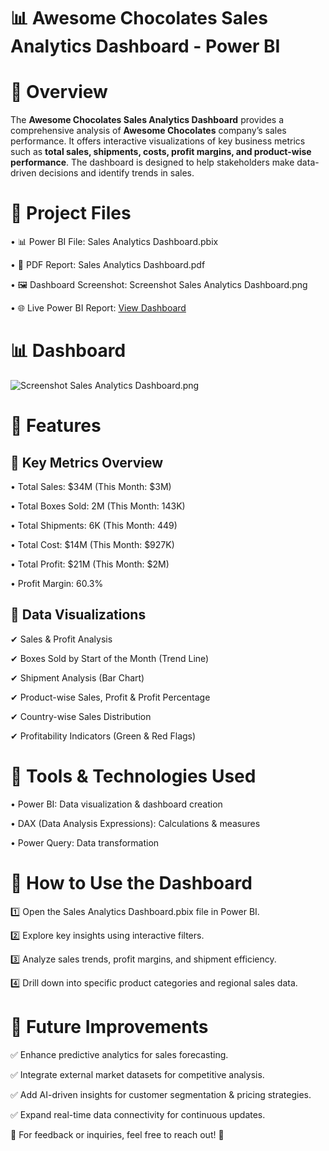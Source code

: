 # 📊 Awesome Chocolates Sales Analytics Dashboard - Power BI

# 📝 Overview

The **Awesome Chocolates Sales Analytics Dashboard** provides a comprehensive analysis of **Awesome Chocolates** company’s sales performance. It offers interactive visualizations of key business metrics such as **total sales, shipments, costs, profit margins, and product-wise performance**. The dashboard is designed to help stakeholders make data-driven decisions and identify trends in sales.

# 📂 Project Files

•	📊 Power BI File: Sales Analytics Dashboard.pbix
	
•	📄 PDF Report: Sales Analytics Dashboard.pdf
	
•	🖼️ Dashboard Screenshot: Screenshot Sales Analytics Dashboard.png
	
•	🌐 Live Power BI Report: [View Dashboard](https://app.powerbi.com/reportEmbed?reportId=9299d313-ba28-4616-b05e-4a69d6227e4d&autoAuth=true&ctid=f419c9fe-f7b0-4d87-bee8-e8dfb2190cab)

 # 📊 Dashboard 
 
![Screenshot Sales Analytics Dashboard.png](https://github.com/Kaushik-Puttaswamy/Sales-Analytics-Dashboard-Using-Power-BI/blob/Dev/Screenshot%20Sales%20Analytics%20Dashboard.png)

# 🔎 Features

## 🔹 Key Metrics Overview
	
 •	Total Sales: $34M (This Month: $3M)
	
 •	Total Boxes Sold: 2M (This Month: 143K)
	
 •	Total Shipments: 6K (This Month: 449)
	
 •	Total Cost: $14M (This Month: $927K)
	
 •	Total Profit: $21M (This Month: $2M)
	
 •	Profit Margin: 60.3%

## 🔹 Data Visualizations

✔ Sales & Profit Analysis

✔ Boxes Sold by Start of the Month (Trend Line)

✔ Shipment Analysis (Bar Chart)

✔ Product-wise Sales, Profit & Profit Percentage

✔ Country-wise Sales Distribution

✔ Profitability Indicators (Green & Red Flags)

# 🔧 Tools & Technologies Used
	
 •	Power BI: Data visualization & dashboard creation
	
 •	DAX (Data Analysis Expressions): Calculations & measures
	
 •	Power Query: Data transformation
# 🚀 How to Use the Dashboard


1️⃣ Open the Sales Analytics Dashboard.pbix file in Power BI.

2️⃣ Explore key insights using interactive filters.

3️⃣ Analyze sales trends, profit margins, and shipment efficiency.

4️⃣ Drill down into specific product categories and regional sales data.

# 📌 Future Improvements


✅ Enhance predictive analytics for sales forecasting.

✅ Integrate external market datasets for competitive analysis.

✅ Add AI-driven insights for customer segmentation & pricing strategies.

✅ Expand real-time data connectivity for continuous updates.

📢 For feedback or inquiries, feel free to reach out! 🚀
 
